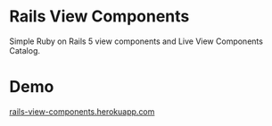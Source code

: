 # Rails View Components
Simple Ruby on Rails 5 view components and Live View Components Catalog.

# Demo
[rails-view-components.herokuapp.com](https://rails-view-components.herokuapp.com)
